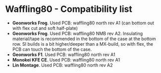 # Waffling80 - Compatibility list

- **Geonworks Frog**. Used PCB: waffling80 north rev A1 (can bottom out with flex cut and soft half-plate)
- **Geonworks Frog**. Used PCB: waffling80 NMB rev A2. Insulating material/tape is recommended in the bottom of the case at the bottom row. SI builds is a bit higher/deeper than a MX-build, so with flex, the PCB can touch the bottom of the case.
- **Geonworks F1**. Used PCB:  waffling80 north rev A1
- **Monokei KFE CE**. Used PCB: waffling80 north rev A1
- **Lin Montage**. Used PCB: waffling80 north rev A2

